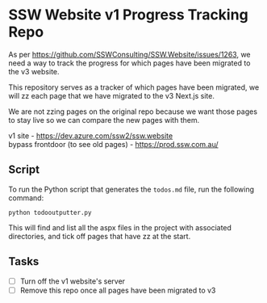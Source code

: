 # SSW Website v1 Progress Tracking Repo

As per https://github.com/SSWConsulting/SSW.Website/issues/1263, we need a way to track the progress for which pages have been migrated to the v3 website. 

This repository serves as a tracker of which pages have been migrated, we will zz each page that we have migrated to the v3 Next.js site.

We are not zzing pages on the original repo because we want those pages to stay live so we can compare the new pages with them.

v1 site - https://dev.azure.com/ssw2/ssw.website   
bypass frontdoor (to see old pages) - https://prod.ssw.com.au/

## Script

To run the Python script that generates the `todos.md` file, run the following command:

```
python todooutputter.py
```

This will find and list all the aspx files in the project with associated directories, and tick off pages that have zz at the start. 

## Tasks
- [ ] Turn off the v1 website's server 
- [ ] Remove this repo once all pages have been migrated to v3 
